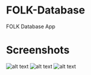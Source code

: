 # FOLK-Database
FOLK Database App

# Screenshots
![alt text](https://github.com/Singularity-Coder/FOLK-Database/blob/master/s1.png)
![alt text](https://github.com/Singularity-Coder/FOLK-Database/blob/master/s1.png)
![alt text](https://github.com/Singularity-Coder/FOLK-Database/blob/master/s1.png)
